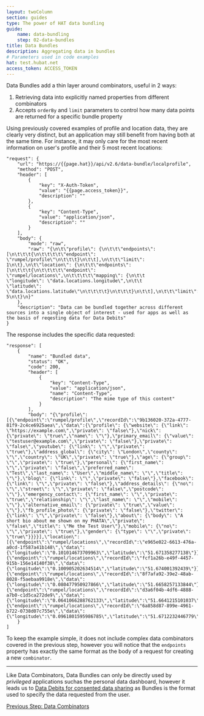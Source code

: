 ```yaml
---
layout: twoColumn
section: guides
type: The power of HAT data bundling
guide: 
    name: data-bundling
    step: 02-data-bundles
title: Data Bundles
description: Aggregating data in bundles
# Parameters used in code examples
hat: test.hubat.net
access_token: ACCESS_TOKEN
---
```


Data Bundles add a thin layer around combinators, useful in 2 ways:

1. Retrieving data into explicitly named properties from different combinators
2. Accepts `orderBy` and `limit` parameters to control how many data points are returned for a specific bundle property

Using previously covered examples of profile and location data, they are clearly very distinct, but an application may still benefit from having both at the same time. For instance, it may only care for the most recent information on user's profile and their 5 most recent locations:

```postman
"request": {
	"url": "https://{{page.hat}}/api/v2.6/data-bundle/localprofile",
	"method": "POST",
	"header": [
		{
			"key": "X-Auth-Token",
			"value": "{{page.access_token}}",
			"description": ""
		},
		{
			"key": "Content-Type",
			"value": "application/json",
			"description": ""
		}
	],
	"body": {
		"mode": "raw",
		"raw": "{\n\t\"profile\": {\n\t\t\"endpoints\": [\n\t\t\t{\n\t\t\t\t\"endpoint\": \"rumpel/profile\"\n\t\t\t}\n\t\t],\n\t\t\"limit\": 1\n\t},\n\t\"location\": {\n\t\t\"endpoints\": [\n\t\t\t{\n\t\t\t\t\"endpoint\": \"rumpel/locations\",\n\t\t\t\t\"mapping\": {\n\t\t            \"longitude\": \"data.locations.longitude\",\n\t\t            \"latitude\": \"data.locations.latitude\"\n\t\t\t\t}\n\t\t\t}\n\t\t],\n\t\t\"limit\": 5\n\t}\n}"
	},
	"description": "Data can be bundled together across different sources into a single object of interest - used for apps as well as the basis of reqesting data for Data Debits"
}
```

The response includes the specific data requested: 

```postmanresponse
"response": [
	{
		"name": "Bundled data",
		"status": "OK",
		"code": 200,
		"header": [
			{
				"key": "Content-Type",
				"value": "application/json",
				"name": "Content-Type",
				"description": "The mime type of this content"
			}
		],
		"body": "{\"profile\":[{\"endpoint\":\"rumpel/profile\",\"recordId\":\"9b136020-372a-4777-81f9-2c4ce6925aea\",\"data\":{\"profile\": {\"website\": {\"link\": \"https://example.com\",\"private\": \"false\"},\"nick\": {\"private\": \"true\",\"name\": \"\"},\"primary_email\": {\"value\": \"testuser@example.com\",\"private\": \"false\"},\"private\": \"false\",\"youtube\": {\"link\": \"\",\"private\": \"true\"},\"address_global\": {\"city\": \"London\",\"county\": \"\",\"country\": \"UK\",\"private\": \"true\"},\"age\": {\"group\": \"\",\"private\": \"true\"},\"personal\": {\"first_name\": \"\",\"private\": \"false\",\"preferred_name\": \"Test\",\"last_name\": \"User\",\"middle_name\": \"\",\"title\": \"\"},\"blog\": {\"link\": \"\",\"private\": \"false\"},\"facebook\": {\"link\": \"\",\"private\": \"false\"},\"address_details\": {\"no\": \"\",\"street\": \"\",\"private\": \"false\",\"postcode\": \"\"},\"emergency_contact\": {\"first_name\": \"\",\"private\": \"true\",\"relationship\": \"\",\"last_name\": \"\",\"mobile\": \"\"},\"alternative_email\": {\"private\": \"true\",\"value\": \"\"},\"fb_profile_photo\": {\"private\": \"false\"},\"twitter\": {\"link\": \"\",\"private\": \"false\"},\"about\": {\"body\": \"A short bio about me shown on my PHATA\",\"private\": \"false\",\"title\": \"Me the Test User\"},\"mobile\": {\"no\": \"\",\"private\": \"true\"},\"gender\": {\"type\": \"\",\"private\": \"true\"}}}}],\"location\":[{\"endpoint\":\"rumpel/locations\",\"recordId\":\"e965e022-6613-476a-a0cd-1f587a41b148\",\"data\":{\"longitude\":\"0.101014673709963\",\"latitude\":\"51.671358277138\"}},{\"endpoint\":\"rumpel/locations\",\"recordId\":\"fcf1a26b-e49f-4457-915b-156e14140f38\",\"data\":{\"longitude\":\"0.100905202634514\",\"latitude\":\"51.674001392439\"}},{\"endpoint\":\"rumpel/locations\",\"recordId\":\"8f7afa92-39e2-48ab-8028-f5aebaa9918e\",\"data\":{\"longitude\":\"0.080477950927866\",\"latitude\":\"51.6658257133844\"}},{\"endpoint\":\"rumpel/locations\",\"recordId\":\"d3a6f04b-4df6-4888-a7b0-c1d5ca272de9\",\"data\":{\"longitude\":\"0.0641066288762133\",\"latitude\":\"51.6641215101037\"}},{\"endpoint\":\"rumpel/locations\",\"recordId\":\"6a858d87-899e-4961-b722-0738d07c755e\",\"data\":{\"longitude\":\"0.0961801595986785\",\"latitude\":\"51.6712232446779\"}}]}"
	}
]
```

To keep the example simple, it does not include complex data combinators covered in the previous step, however you will notice that the `endpoints` property has exactly the same format as the body of a request for creating a new `combinator`.

---

Like Data Combinators, Data Bundles can only be directly used by _privileged_ applications suchas the personal data dashboard, however it leads us to [Data Debits for consented data sharing](../data-debits) as Bundles is the format used to specify the data requested from the user.

<nav class="pager-nav">
<a href="01-data-combinators.html">Previous Step: Data Combinators</a>
<a href="" style="display:none;"></a>
</nav>
